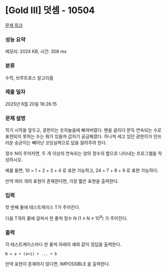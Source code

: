 # [Gold III] 덧셈 - 10504 

[문제 링크](https://www.acmicpc.net/problem/10504) 

### 성능 요약

메모리: 2024 KB, 시간: 308 ms

### 분류

수학, 브루트포스 알고리즘

### 제출 일자

2025년 6월 20일 16:26:15

### 문제 설명

<p>학기 시작을 앞두고, 광현이는 숫자놀음에 빠져버렸다. 펜을 굴리다 문득 연속되는 수로 표현되지 못하는 수는 뭐가 있을까 갑자기 궁금해졌다. 하나씩 세고 있던 광현이가 안쓰러운 승균이는 빼어난 코딩실력으로 답을 알려주려 한다.</p>

<p>정수 N이 주어지면, 두 개 이상의 연속되는 양의 정수의 합으로 나타내는 프로그램을 작성하시오.</p>

<p>예를 들면, 10 = 1 + 2 + 3 + 4 로 표현 가능하고, 24 = 7 + 8 + 9 로 표현 가능하다.</p>

<p>만약 여러 개의 표현이 존재한다면, 가장 짧은 표현을 출력한다.</p>

### 입력 

 <p>첫 번째 줄에 테스트케이스 T가 주어진다.</p>

<p>다음 T개의 줄에 걸쳐서 한 줄씩 정수 N (1 ≤ N ≤ 10<sup>9</sup>) 가 주어진다.</p>

### 출력 

 <p>각 테스트케이스마다 한 줄씩 아래의 예와 같이 정답을 출력한다.</p>

<p><code>N = a + (a+1) + ... + b</code></p>

<p>만약 표현이 존재하지 않다면, IMPOSSIBLE 을 출력한다.</p>

